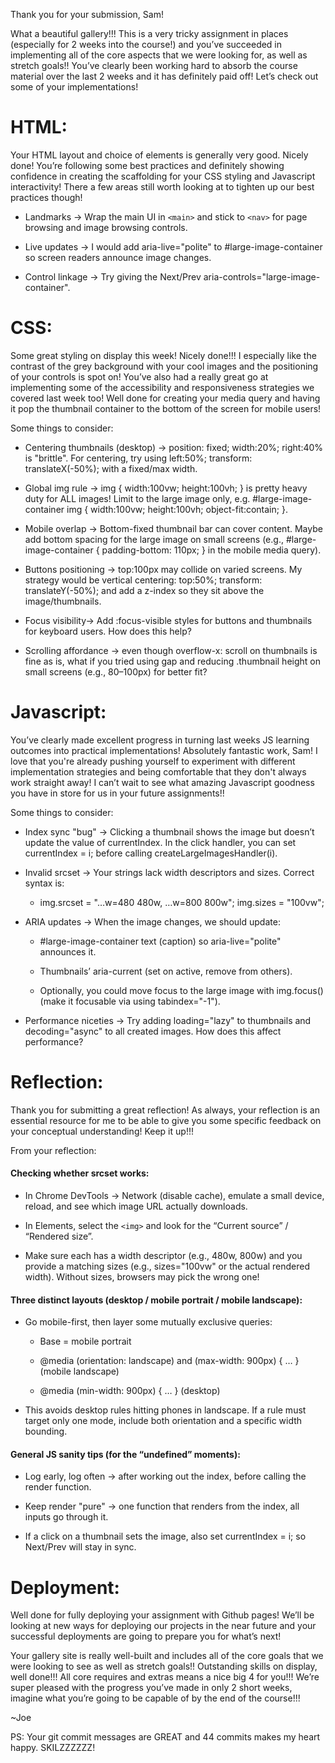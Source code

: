 Thank you for your submission, Sam!

What a beautiful gallery!!! This is a very tricky assignment in places (especially for 2 weeks into the course!) and you’ve succeeded in implementing all of the core aspects that we were looking for, as well as stretch goals!!
You’ve clearly been working hard to absorb the course material over the last 2 weeks and it has definitely paid off!
Let’s check out some of your implementations!

# HTML:

Your HTML layout and choice of elements is generally very good. Nicely done!
You’re following some best practices and definitely showing confidence in creating the scaffolding for your CSS styling and Javascript interactivity! There a few areas still worth looking at to tighten up our best practices though!

- Landmarks -> Wrap the main UI in `<main>` and stick to `<nav>` for page browsing and image browsing controls.

- Live updates -> I would add aria-live="polite" to #large-image-container so screen readers announce image changes.

- Control linkage -> Try giving the Next/Prev aria-controls="large-image-container".


# CSS:

Some great styling on display this week! Nicely done!!! I especially like the contrast of the grey background with your cool images and the positioning of your controls is spot on! You’ve also had a really great go at implementing some of the accessibility and responsiveness strategies we covered last week too! Well done for creating your media query and having it pop the thumbnail container to the bottom of the screen for mobile users!

Some things to consider:

- Centering thumbnails (desktop) -> position: fixed; width:20%; right:40% is "brittle". For centering, try using left:50%; transform: translateX(-50%); with a fixed/max width.

- Global img rule -> img { width:100vw; height:100vh; } is pretty heavy duty for ALL images! Limit to the large image only, e.g. #large-image-container img { width:100vw; height:100vh; object-fit:contain; }.

- Mobile overlap -> Bottom-fixed thumbnail bar can cover content. Maybe add bottom spacing for the large image on small screens (e.g., #large-image-container { padding-bottom: 110px; } in the mobile media query).

- Buttons positioning -> top:100px may collide on varied screens. My strategy would be vertical centering: top:50%; transform: translateY(-50%); and add a z-index so they sit above the image/thumbnails.

- Focus visibility-> Add :focus-visible styles for buttons and thumbnails for keyboard users. How does this help?

- Scrolling affordance -> even though overflow-x: scroll on thumbnails is fine as is, what if you tried using gap and reducing .thumbnail height on small screens (e.g., 80–100px) for better fit?

# Javascript:

You’ve clearly made excellent progress in turning last weeks JS learning outcomes into practical implementations! Absolutely fantastic work, Sam! I love that you're already pushing yourself to experiment with different implementation strategies and being comfortable that they don't always work straight away! I can’t wait to see what amazing Javascript goodness you have in store for us in your future assignments!!

Some things to consider:

- Index sync "bug" -> Clicking a thumbnail shows the image but doesn’t update the value of currentIndex. In the click handler, you can set currentIndex = i; before calling createLargeImagesHandler(i).

- Invalid srcset -> Your strings lack width descriptors and sizes. Correct syntax is:

    -  img.srcset = "…w=480 480w, …w=800 800w"; img.sizes = "100vw";

- ARIA updates -> When the image changes, we should update:

    - #large-image-container text (caption) so aria-live="polite" announces it.

    - Thumbnails’ aria-current (set on active, remove from others).

    - Optionally, you could move focus to the large image with img.focus() (make it focusable via using  tabindex="-1").

- Performance niceties -> Try adding loading="lazy" to thumbnails and decoding="async" to all created images. How does this affect performance?

# Reflection:

Thank you for submitting a great reflection! As always, your reflection is an essential resource for me to be able to give you some specific feedback on your conceptual understanding! Keep it up!!!

From your reflection:

#### Checking whether srcset works:

- In Chrome DevTools -> Network (disable cache), emulate a small device, reload, and see which image URL actually downloads.

- In Elements, select the `<img>` and look for the “Current source” / “Rendered size”.

- Make sure each has a width descriptor (e.g., 480w, 800w) and you provide a matching sizes (e.g., sizes="100vw" or the actual rendered width). Without sizes, browsers may pick the wrong one!

#### Three distinct layouts (desktop / mobile portrait / mobile landscape):

- Go mobile-first, then layer some mutually exclusive queries:

    - Base = mobile portrait

    - @media (orientation: landscape) and (max-width: 900px) { … } (mobile landscape)

    - @media (min-width: 900px) { … } (desktop)

- This avoids desktop rules hitting phones in landscape. If a rule must target only one mode, include both orientation and a specific width bounding.

#### General JS sanity tips (for the “undefined” moments):

- Log early, log often -> after working out the index, before calling the render function.

- Keep render "pure" -> one function that renders from the index, all inputs go through it.

- If a click on a thumbnail sets the image, also set currentIndex = i; so Next/Prev will stay in sync.

# Deployment:

Well done for fully deploying your assignment with Github pages!
We’ll be looking at new ways for deploying our projects in the near future and your successful deployments are going to prepare you for what’s next!

Your gallery site is really well-built and includes all of the core goals that we were looking to see as well as stretch goals!! Outstanding skills on display, well done!!!
All core requires and extras means a nice big 4 for you!!! We’re super pleased with the progress you’ve made in only 2 short weeks, imagine what you’re going to be capable of by the end of the course!!!

~Joe

PS: Your git commit messages are GREAT and 44 commits makes my heart happy. SKILZZZZZZ!